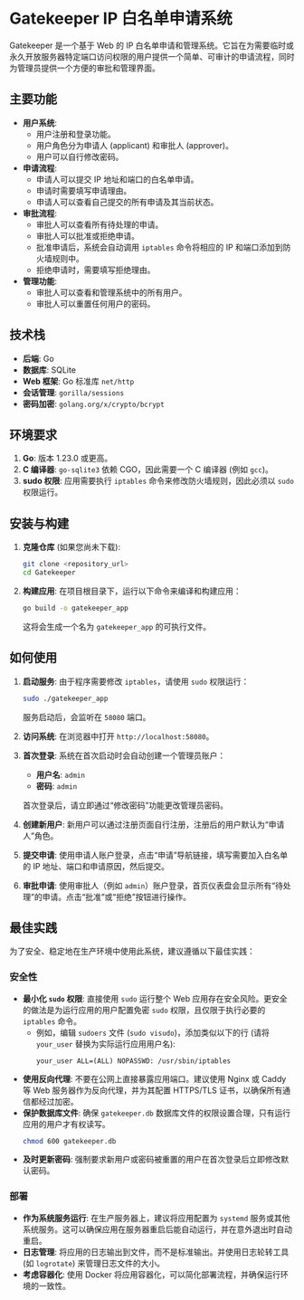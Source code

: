 # Gatekeeper IP 白名单申请系统

Gatekeeper 是一个基于 Web 的 IP 白名单申请和管理系统。它旨在为需要临时或永久开放服务器特定端口访问权限的用户提供一个简单、可审计的申请流程，同时为管理员提供一个方便的审批和管理界面。

## 主要功能

*   **用户系统**:
    *   用户注册和登录功能。
    *   用户角色分为申请人 (applicant) 和审批人 (approver)。
    *   用户可以自行修改密码。
*   **申请流程**:
    *   申请人可以提交 IP 地址和端口的白名单申请。
    *   申请时需要填写申请理由。
    *   申请人可以查看自己提交的所有申请及其当前状态。
*   **审批流程**:
    *   审批人可以查看所有待处理的申请。
    *   审批人可以批准或拒绝申请。
    *   批准申请后，系统会自动调用 `iptables` 命令将相应的 IP 和端口添加到防火墙规则中。
    *   拒绝申请时，需要填写拒绝理由。
*   **管理功能**:
    *   审批人可以查看和管理系统中的所有用户。
    *   审批人可以重置任何用户的密码。

## 技术栈

*   **后端**: Go
*   **数据库**: SQLite
*   **Web 框架**: Go 标准库 `net/http`
*   **会话管理**: `gorilla/sessions`
*   **密码加密**: `golang.org/x/crypto/bcrypt`

## 环境要求

1.  **Go**: 版本 1.23.0 或更高。
2.  **C 编译器**: `go-sqlite3` 依赖 CGO，因此需要一个 C 编译器 (例如 `gcc`)。
3.  **sudo 权限**: 应用需要执行 `iptables` 命令来修改防火墙规则，因此必须以 `sudo` 权限运行。

## 安装与构建

1.  **克隆仓库** (如果您尚未下载):
    ```bash
    git clone <repository_url>
    cd Gatekeeper
    ```

2.  **构建应用**:
    在项目根目录下，运行以下命令来编译和构建应用：
    ```bash
    go build -o gatekeeper_app
    ```
    这将会生成一个名为 `gatekeeper_app` 的可执行文件。

## 如何使用

1.  **启动服务**:
    由于程序需要修改 `iptables`，请使用 `sudo` 权限运行：
    ```bash
    sudo ./gatekeeper_app
    ```
    服务启动后，会监听在 `58080` 端口。

2.  **访问系统**:
    在浏览器中打开 `http://localhost:58080`。

3.  **首次登录**:
    系统在首次启动时会自动创建一个管理员账户：
    *   **用户名**: `admin`
    *   **密码**: `admin`

    首次登录后，请立即通过“修改密码”功能更改管理员密码。

4.  **创建新用户**:
    新用户可以通过注册页面自行注册，注册后的用户默认为“申请人”角色。

5.  **提交申请**:
    使用申请人账户登录，点击“申请”导航链接，填写需要加入白名单的 IP 地址、端口和申请原因，然后提交。

6.  **审批申请**:
    使用审批人（例如 `admin`）账户登录，首页仪表盘会显示所有“待处理”的申请。点击“批准”或“拒绝”按钮进行操作。

## 最佳实践

为了安全、稳定地在生产环境中使用此系统，建议遵循以下最佳实践：

### 安全性

*   **最小化 `sudo` 权限**: 直接使用 `sudo` 运行整个 Web 应用存在安全风险。更安全的做法是为运行应用的用户配置免密 `sudo` 权限，且仅限于执行必要的 `iptables` 命令。
    *   例如，编辑 `sudoers` 文件 (`sudo visudo`)，添加类似以下的行 (请将 `your_user` 替换为实际运行应用用户名):
        ```
        your_user ALL=(ALL) NOPASSWD: /usr/sbin/iptables
        ```
*   **使用反向代理**: 不要在公网上直接暴露应用端口。建议使用 Nginx 或 Caddy 等 Web 服务器作为反向代理，并为其配置 HTTPS/TLS 证书，以确保所有通信都经过加密。
*   **保护数据库文件**: 确保 `gatekeeper.db` 数据库文件的权限设置合理，只有运行应用的用户才有权读写。
    ```bash
    chmod 600 gatekeeper.db
    ```
*   **及时更新密码**: 强制要求新用户或密码被重置的用户在首次登录后立即修改默认密码。

### 部署

*   **作为系统服务运行**: 在生产服务器上，建议将应用配置为 `systemd` 服务或其他系统服务。这可以确保应用在服务器重启后能自动运行，并在意外退出时自动重启。
*   **日志管理**: 将应用的日志输出到文件，而不是标准输出。并使用日志轮转工具 (如 `logrotate`) 来管理日志文件的大小。
*   **考虑容器化**: 使用 Docker 将应用容器化，可以简化部署流程，并确保运行环境的一致性。
